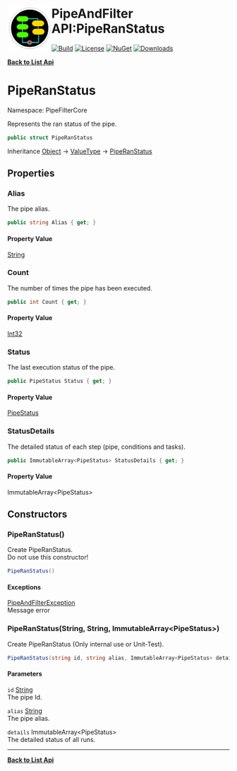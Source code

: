 # <img align="left" width="100" height="100" src="../images/icon.png">PipeAndFilter API:PipeRanStatus 

[![Build](https://github.com/FRACerqueira/PipeAndFilter/workflows/Build/badge.svg)](https://github.com/FRACerqueira/PipeAndFilter/actions/workflows/build.yml)
[![License](https://img.shields.io/badge/License-MIT-brightgreen.svg)](https://github.com/FRACerqueira/PipeAndFilter/blob/master/LICENSE)
[![NuGet](https://img.shields.io/nuget/v/PipeAndFilter)](https://www.nuget.org/packages/PipeAndFilter/)
[![Downloads](https://img.shields.io/nuget/dt/PipeAndFilter)](https://www.nuget.org/packages/PipeAndFilter/)

[**Back to List Api**](./apis.md)

# PipeRanStatus

Namespace: PipeFilterCore

Represents the ran status of the pipe.

```csharp
public struct PipeRanStatus
```

Inheritance [Object](https://docs.microsoft.com/en-us/dotnet/api/system.object) → [ValueType](https://docs.microsoft.com/en-us/dotnet/api/system.valuetype) → [PipeRanStatus](./pipefiltercore.piperanstatus.md)

## Properties

### <a id="properties-alias"/>**Alias**

The pipe alias.

```csharp
public string Alias { get; }
```

#### Property Value

[String](https://docs.microsoft.com/en-us/dotnet/api/system.string)<br>

### <a id="properties-count"/>**Count**

The number of times the pipe has been executed.

```csharp
public int Count { get; }
```

#### Property Value

[Int32](https://docs.microsoft.com/en-us/dotnet/api/system.int32)<br>

### <a id="properties-status"/>**Status**

The last execution status of the pipe.

```csharp
public PipeStatus Status { get; }
```

#### Property Value

[PipeStatus](./pipefiltercore.pipestatus.md)<br>

### <a id="properties-statusdetails"/>**StatusDetails**

The detailed status of each step (pipe, conditions and tasks).

```csharp
public ImmutableArray<PipeStatus> StatusDetails { get; }
```

#### Property Value

ImmutableArray&lt;PipeStatus&gt;<br>

## Constructors

### <a id="constructors-.ctor"/>**PipeRanStatus()**

Create PipeRanStatus.
 <br>Do not use this constructor!

```csharp
PipeRanStatus()
```

#### Exceptions

[PipeAndFilterException](./pipefiltercore.pipeandfilterexception.md)<br>
Message error

### <a id="constructors-.ctor"/>**PipeRanStatus(String, String, ImmutableArray&lt;PipeStatus&gt;)**

Create PipeRanStatus (Only internal use or Unit-Test).

```csharp
PipeRanStatus(string id, string alias, ImmutableArray<PipeStatus> details)
```

#### Parameters

`id` [String](https://docs.microsoft.com/en-us/dotnet/api/system.string)<br>
The pipe Id.

`alias` [String](https://docs.microsoft.com/en-us/dotnet/api/system.string)<br>
The pipe alias.

`details` ImmutableArray&lt;PipeStatus&gt;<br>
The detailed status of all runs.


- - -
[**Back to List Api**](./apis.md)
